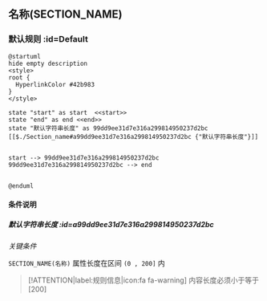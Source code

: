 ## 名称(SECTION_NAME) <!-- {docsify-ignore-all} -->

   

### 默认规则 :id=Default

```plantuml
@startuml
hide empty description
<style>
root {
  HyperlinkColor #42b983
}
</style>

state "start" as start  <<start>>
state "end" as end <<end>>
state "默认字符串长度" as 99dd9ee31d7e316a299814950237d2bc [[$./Section_name#a99dd9ee31d7e316a299814950237d2bc {"默认字符串长度"}]]


start --> 99dd9ee31d7e316a299814950237d2bc 
99dd9ee31d7e316a299814950237d2bc --> end 


@enduml
```

#### 条件说明

##### 默认字符串长度 :id=a99dd9ee31d7e316a299814950237d2bc


*关键条件*


`SECTION_NAME(名称)` 属性长度在区间 `(0 , 200]` 内

> [!ATTENTION|label:规则信息|icon:fa fa-warning]
> 内容长度必须小于等于[200]







